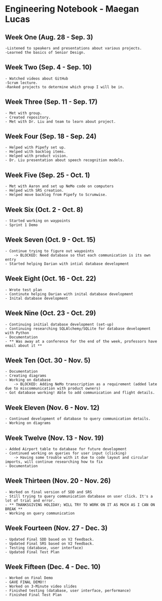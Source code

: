# Engineering Notebook - Maegan Lucas

## Week One (Aug. 28 - Sep. 3)
    -Listened to speakers and presentations about various projects.
    -Learned the basics of Senior Design.
    
## Week Two (Sep. 4 - Sep. 10)
    - Watched videos about GitHub
    -Scrum lecture. 
    -Ranked projects to determine which group I will be in.
    
## Week Three (Sep. 11 - Sep. 17)
    - Met with group.
    - Created repository.
    - Met with Dr. Liu and team to learn about project.
    
## Week Four (Sep. 18 - Sep. 24)
    - Helped with Pipefy set up.
    - Helped with backlog items.
    - Helped with product vision.
    - Dr. Liu presentation about speech recognition models.
    
## Week Five (Sep. 25 - Oct. 1)
    - Met with Aaron and set up NeMo code on computers
    - Helped with SRS creation.
    - Helped move backlog from Pipefy to Scrumwise.
    
## Week Six (Oct. 2 - Oct. 8)
    - Started working on waypoints
    - Sprint 1 Demo
    
## Week Seven (Oct. 9 - Oct. 15)
    - Continue trying to figure out waypoints
        -> BLOCKED: Need database so that each communication is its own entry
    - Started helping Darian with intial database development

## Week Eight (Oct. 16 - Oct. 22) 
    - Wrote test plan
    - Continute helping Darian with inital database development
    - Inital database development
    
## Week Nine (Oct. 23 - Oct. 29)
    - Continuing initial database development (set-up)
    - Continuing researching SQLAlchemy/SQLite for database development with Python
    - Documentation
    - ** Was away at a conference for the end of the week, professors have email about it **
    
## Week Ten (Oct. 30 - Nov. 5)
    - Documentation
    - Creating diagrams 
    - Working on database
        -> BLOCKED: Adding NeMo transcription as a requirement (added late due to miscommunication with product owners)
    - Got database working! Able to add communication and flight details.
    
## Week Eleven (Nov. 6 - Nov. 12)
    - Continued development of database to query communication details.
    - Working on diagrams
    
## Week Twelve (Nov. 13 - Nov. 19)
    - Added Airport table to database for future development
    - Continued working on queries for user input (clicking)
        -> Having some trouble with it due to code layout and circular imports, will continue researching how to fix
    - Documentation
    
## Week Thirteen (Nov. 20 - Nov. 26)
    - Worked on final version of SDD and SRS
    - Still trying to query communication database on user click. It's a lot of trial and error.
    - ** THANKSGIVING HOLIDAY; WILL TRY TO WORK ON IT AS MUCH AS I CAN ON BREAK **
    - Working on query communication

## Week Fourteen (Nov. 27 - Dec. 3)
    - Updated Final SDD based on V2 feedback.
    - Updated Final SRS based on V2 feedback.
    - Testing (database, user interface)
    - Updated Final Test Plan

## Week Fifteen (Dec. 4 - Dec. 10)
    - Worked on Final Demo
    - GAVE FINAL DEMO!!
    - Worked on 3-Minute video slides
    - Finished testing (database, user interface, performance)
    - Finished Final Test Plan
        
    
